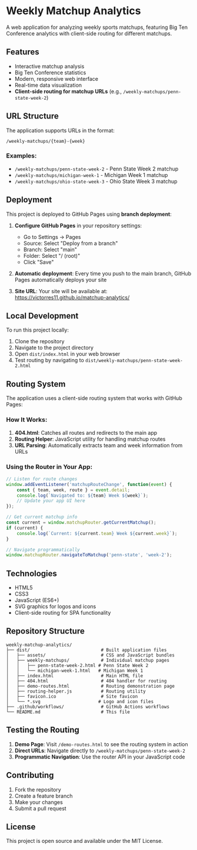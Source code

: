 # Weekly Matchup Analytics

A web application for analyzing weekly sports matchups, featuring Big Ten Conference analytics with client-side routing for different matchups.

## Features

- Interactive matchup analysis
- Big Ten Conference statistics
- Modern, responsive web interface
- Real-time data visualization
- **Client-side routing for matchup URLs** (e.g., `/weekly-matchups/penn-state-week-2`)

## URL Structure

The application supports URLs in the format:
```
/weekly-matchups/{team}-{week}
```

### Examples:
- `/weekly-matchups/penn-state-week-2` - Penn State Week 2 matchup
- `/weekly-matchups/michigan-week-1` - Michigan Week 1 matchup
- `/weekly-matchups/ohio-state-week-3` - Ohio State Week 3 matchup

## Deployment

This project is deployed to GitHub Pages using **branch deployment**:

1. **Configure GitHub Pages** in your repository settings:
   - Go to Settings → Pages
   - Source: Select "Deploy from a branch"
   - Branch: Select "main"
   - Folder: Select "/ (root)"
   - Click "Save"

2. **Automatic deployment**: Every time you push to the main branch, GitHub Pages automatically deploys your site

3. **Site URL**: Your site will be available at: https://victorres11.github.io/matchup-analytics/

## Local Development

To run this project locally:

1. Clone the repository
2. Navigate to the project directory
3. Open `dist/index.html` in your web browser
4. Test routing by navigating to `dist/weekly-matchups/penn-state-week-2.html`

## Routing System

The application uses a client-side routing system that works with GitHub Pages:

### How It Works:
1. **404.html**: Catches all routes and redirects to the main app
2. **Routing Helper**: JavaScript utility for handling matchup routes
3. **URL Parsing**: Automatically extracts team and week information from URLs

### Using the Router in Your App:

```javascript
// Listen for route changes
window.addEventListener('matchupRouteChange', function(event) {
    const { team, week, route } = event.detail;
    console.log(`Navigated to: ${team} Week ${week}`);
    // Update your app UI here
});

// Get current matchup info
const current = window.matchupRouter.getCurrentMatchup();
if (current) {
    console.log(`Current: ${current.team} Week ${current.week}`);
}

// Navigate programmatically
window.matchupRouter.navigateToMatchup('penn-state', 'week-2');
```

## Technologies

- HTML5
- CSS3
- JavaScript (ES6+)
- SVG graphics for logos and icons
- Client-side routing for SPA functionality

## Repository Structure

```
weekly-matchup-analytics/
├── dist/                           # Built application files
│   ├── assets/                     # CSS and JavaScript bundles
│   ├── weekly-matchups/            # Individual matchup pages
│   │   ├── penn-state-week-2.html # Penn State Week 2
│   │   └── michigan-week-1.html   # Michigan Week 1
│   ├── index.html                  # Main HTML file
│   ├── 404.html                    # 404 handler for routing
│   ├── demo-routes.html            # Routing demonstration page
│   ├── routing-helper.js           # Routing utility
│   ├── favicon.ico                 # Site favicon
│   └── *.svg                      # Logo and icon files
├── .github/workflows/              # GitHub Actions workflows
└── README.md                       # This file
```

## Testing the Routing

1. **Demo Page**: Visit `/demo-routes.html` to see the routing system in action
2. **Direct URLs**: Navigate directly to `/weekly-matchups/penn-state-week-2`
3. **Programmatic Navigation**: Use the router API in your JavaScript code

## Contributing

1. Fork the repository
2. Create a feature branch
3. Make your changes
4. Submit a pull request

## License

This project is open source and available under the MIT License.
